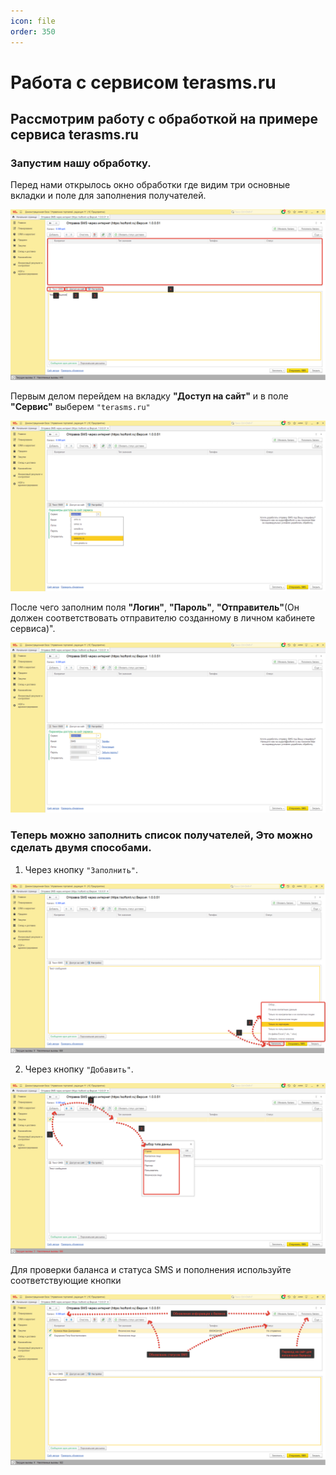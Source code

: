 ```yaml
---
icon: file 
order: 350
---
```


# Работа с сервисом terasms.ru

## Рассмотрим работу с обработкой на примере сервиса terasms.ru  

### Запустим нашу обработку.  
Перед нами открылось окно обработки где видим три основные вкладки и поле для заполнения получателей.

![Окно обработки](./static/01_sms.png)

Первым делом перейдем на вкладку **"Доступ на сайт"** и в поле **"Сервис"** выберем `"terasms.ru"`

![Выбор сервиса](./static/01_terasms.png)

После чего заполним  поля **"Логин"**, **"Пароль"**, **"Отправитель"**(Он должен соответствовать отправителю созданному в личном кабинете сервиса)".

![Заполнение параметров](./static/02_terasms.png)

### Теперь можно заполнить список получателей, Это можно сделать двумя способами.

1. Через кнопку `"Заполнить"`.

![Заполнение текста сообщения](./static/05_sms_posto.png)

2. Через кнопку `"Добавить"`.

![Отправка смс](./static/06_sms_posto.png)

Для проверки баланса и статуса SMS  и пополнения используйте соответствующие кнопки

![Отправка смс](./static/07_sms_posto.png)
